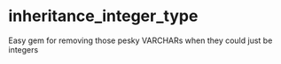 inheritance_integer_type
========================

Easy gem for removing those pesky VARCHARs when they could just be integers

